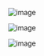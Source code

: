 ![image](https://github.com/WangHaoSEUMonash/note/blob/main/1.jpg)

![image](https://github.com/WangHaoSEUMonash/note/blob/main/2.jpg)

![image](https://github.com/WangHaoSEUMonash/note/blob/main/3.jpg)
